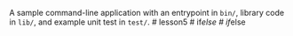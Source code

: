 A sample command-line application with an entrypoint in `bin/`, library code
in `lib/`, and example unit test in `test/`.
#   l e s s o n 5  
 #   i f _ e l s e  
 #   i f _ e l s e  
 